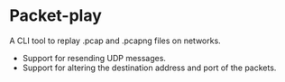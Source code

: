 # Packet-play

A CLI tool to replay .pcap and .pcapng files on networks.

- Support for resending UDP messages.
- Support for altering the destination address and port of the packets.